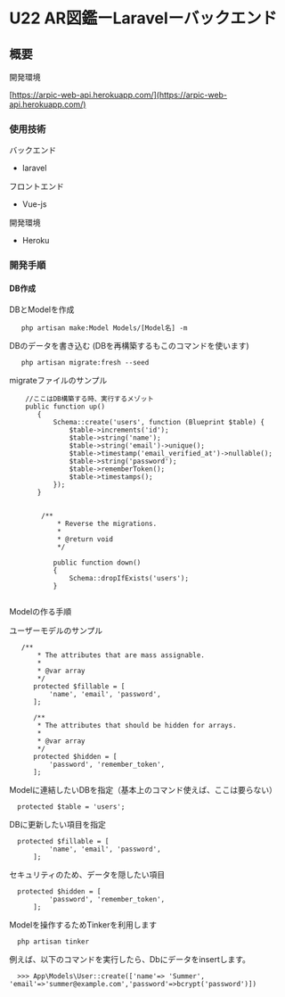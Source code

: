 # U22 AR図鑑ーLaravelーバックエンド

## 概要

開発環境

[https://arpic-web-api.herokuapp.com/](https://arpic-web-api.herokuapp.com/) 


### 使用技術

バックエンド

* laravel

フロントエンド

* Vue-js

開発環境

* Heroku

### 開発手順

#### DB作成

DBとModelを作成

```
   php artisan make:Model Models/[Model名] -m
```

DBのデータを書き込む
(DBを再構築するもこのコマンドを使います)

```
   php artisan migrate:fresh --seed
```

migrateファイルのサンプル

```
    //ここはDB構築する時、実行するメゾット
    public function up()
       {
           Schema::create('users', function (Blueprint $table) {
               $table->increments('id');
               $table->string('name');
               $table->string('email')->unique();
               $table->timestamp('email_verified_at')->nullable();
               $table->string('password');
               $table->rememberToken();
               $table->timestamps();
           });
       }
       
    
        /**
            * Reverse the migrations.
            *
            * @return void
            */
            
           public function down()
           {
               Schema::dropIfExists('users');
           }
       
```

Modelの作る手順

ユーザーモデルのサンプル

```
   /**
       * The attributes that are mass assignable.
       *
       * @var array
       */
      protected $fillable = [
          'name', 'email', 'password',
      ];
  
      /**
       * The attributes that should be hidden for arrays.
       *
       * @var array
       */
      protected $hidden = [
          'password', 'remember_token',
      ];
```

Modelに連結したいDBを指定（基本上のコマンド使えば、ここは要らない）

```
  protected $table = 'users';
```

DBに更新したい項目を指定


```
  protected $fillable = [
          'name', 'email', 'password',
      ];
```

セキュリティのため、データを隠したい項目

```
  protected $hidden = [
          'password', 'remember_token',
      ];
```

Modelを操作するためTinkerを利用します

```
  php artisan tinker
```

例えば、以下のコマンドを実行したら、Dbにデータをinsertします。

```
  >>> App\Models\User::create(['name'=> 'Summer', 'email'=>'summer@example.com','password'=>bcrypt('password')])
  
```





